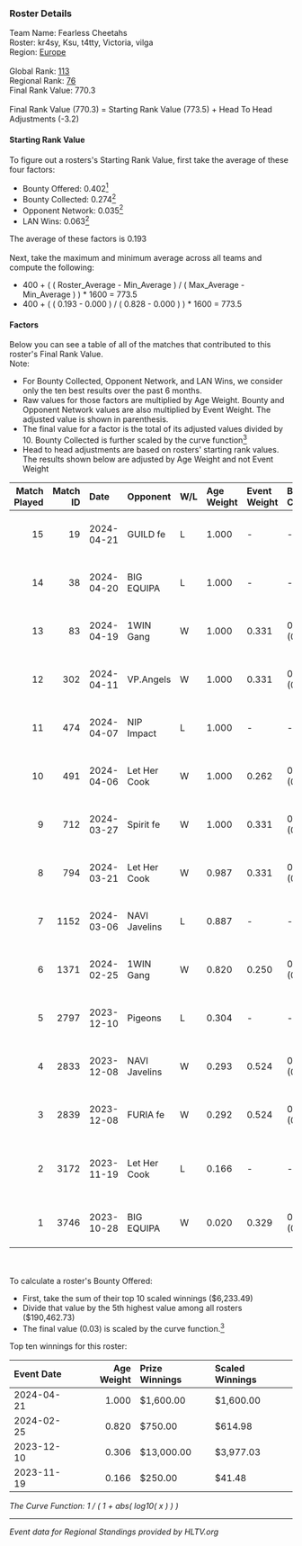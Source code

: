 ### Roster Details<br />
Team Name: Fearless Cheetahs<br />
Roster: kr4sy, Ksu, t4tty, Victoria, vilga<br />
Region: [Europe]( ../standings_europe.md)<br />
<br />
Global Rank: [113](../standings_global.md)<br />
Regional Rank: [76]( ../standings_europe.md)<br />
Final Rank Value:  770.3<br />
<br />
Final Rank Value (770.3) = Starting Rank Value (773.5) + Head To Head Adjustments (-3.2)<br />

#### Starting Rank Value<br />
To figure out a rosters's Starting Rank Value, first take the average of these four factors:<br />
- Bounty Offered: 0.402[<sup>1</sup>](#table2)
- Bounty Collected: 0.274[<sup>2</sup>](#table1)
- Opponent Network: 0.035[<sup>2</sup>](#table1)
- LAN Wins: 0.063[<sup>2</sup>](#table1)

The average of these factors is 0.193<br />
<br />
Next, take the maximum and minimum average across all teams and compute the following:<br />
- 400 + ( ( Roster_Average - Min_Average ) / ( Max_Average - Min_Average ) ) * 1600 = 773.5
- 400 + ( ( 0.193 - 0.000 ) / ( 0.828 - 0.000 ) ) * 1600 = 773.5


#### Factors<br />
Below you can see a table of all of the matches that contributed to this roster's Final Rank Value.<br />
Note:<br />

- For Bounty Collected, Opponent Network, and LAN Wins, we consider only the ten best results over the past 6 months.
- Raw values for those factors are multiplied by Age Weight. Bounty and Opponent Network values are also multiplied by Event Weight. The adjusted value is shown in parenthesis.
- The final value for a factor is the total of its adjusted values divided by 10. Bounty Collected is further scaled by the curve function[<sup>3</sup>](#curveFunction)
- Head to head adjustments are based on rosters' starting rank values. The results shown below are adjusted by Age Weight and not Event Weight
<span id="table1"></span><br />


| Match Played | Match ID | Date       | Opponent      | W/L | Age Weight | Event Weight | Bounty Collected | Opponent Network | LAN Wins  | H2H Adj. | Roster                                     |
| -: | -: | :- | :- | :- | :- | :- | :- | :- | :- | -: | :- |
|           15 |       19 | 2024-04-21 | GUILD fe      | L   | 1.000      | -            | -                | -                | -         |   -19.29 | kr4sy, Ksu, t4tty, Victoria, vilga         |
|           14 |       38 | 2024-04-20 | BIG EQUIPA    | L   | 1.000      | -            | -                | -                | -         |   -17.26 | kr4sy, Ksu, t4tty, Victoria, vilga         |
|           13 |       83 | 2024-04-19 | 1WIN Gang     | W   | 1.000      | 0.331        | 0.006 (0.002)    | 0.046 (0.015)    | 0 (0.000) |     8.07 | kr4sy, Ksu, t4tty, Victoria, vilga         |
|           12 |      302 | 2024-04-11 | VP.Angels     | W   | 1.000      | 0.331        | 0.006 (0.002)    | 0.082 (0.027)    | 0 (0.000) |     8.49 | kr4sy, Ksu, t4tty, Victoria, vilga         |
|           11 |      474 | 2024-04-07 | NIP Impact    | L   | 1.000      | -            | -                | -                | -         |   -17.65 | kr4sy, Ksu, t4tty, Victoria, vilga         |
|           10 |      491 | 2024-04-06 | Let Her Cook  | W   | 1.000      | 0.262        | 0.001 (0.000)    | 0.228 (0.060)    | 0 (0.000) |    11.12 | kr4sy, Ksu, t4tty, Victoria, vilga         |
|            9 |      712 | 2024-03-27 | Spirit fe     | W   | 1.000      | 0.331        | 0.008 (0.003)    | 0.123 (0.041)    | 0 (0.000) |    10.88 | kr4sy, Ksu, t4tty, Victoria, vilga         |
|            8 |      794 | 2024-03-21 | Let Her Cook  | W   | 0.987      | 0.331        | 0.001 (0.000)    | 0.228 (0.075)    | 0 (0.000) |    11.39 | kr4sy, Ksu, t4tty, Victoria, vilga         |
|            7 |     1152 | 2024-03-06 | NAVI Javelins | L   | 0.887      | -            | -                | -                | -         |   -10.32 | kr4sy, Ksu, t4tty, Victoria, vilga         |
|            6 |     1371 | 2024-02-25 | 1WIN Gang     | W   | 0.820      | 0.250        | 0.006 (0.001)    | 0.046 (0.010)    | 0 (0.000) |     7.90 | kr4sy, Ksu, t4tty, Victoria, vilga         |
|            5 |     2797 | 2023-12-10 | Pigeons       | L   | 0.304      | -            | -                | -                | -         |    -3.40 | ANa, Kat, tory, twenty3, vilga             |
|            4 |     2833 | 2023-12-08 | NAVI Javelins | W   | 0.293      | 0.524        | 0.064 (0.010)    | 0.467 (0.072)    | 1 (0.293) |     5.53 | Angelka, Hanka, LETi, Liina, vicu          |
|            3 |     2839 | 2023-12-08 | FURIA fe      | W   | 0.292      | 0.524        | 0.030 (0.005)    | 0.293 (0.045)    | 1 (0.292) |     4.44 | Elizabeth, f6tal, Ksu, t4tty, Victoria     |
|            2 |     3172 | 2023-11-19 | Let Her Cook  | L   | 0.166      | -            | -                | -                | -         |    -3.34 | Joanana, kezziwow, meli, Moraltis, RacheLL |
|            1 |     3746 | 2023-10-28 | BIG EQUIPA    | W   | 0.020      | 0.329        | 0.007 (0.000)    | 0.376 (0.002)    | 0 (0.000) |     0.26 | Elizabeth, f6tal, Ksu, t4tty, Victoria     |

<br />
<span id="table2"></span><br />
To calculate a roster's Bounty Offered:<br />

- First, take the sum of their top 10 scaled winnings ($6,233.49)
- Divide that value by the 5th highest value among all rosters ($190,462.73)
- The final value (0.03) is scaled by the curve function.[<sup>3</sup>](#curveFunction)

Top ten winnings for this roster:<br />

| Event Date | Age Weight | Prize Winnings | Scaled Winnings |
| :- | -: | :- | :- |
| 2024-04-21 |      1.000 | $1,600.00      | $1,600.00       |
| 2024-02-25 |      0.820 | $750.00        | $614.98         |
| 2023-12-10 |      0.306 | $13,000.00     | $3,977.03       |
| 2023-11-19 |      0.166 | $250.00        | $41.48          |


<span id="curveFunction"></span>_The Curve Function: 1 / ( 1 + abs( log10( x ) ) )_<br />

---
_Event data for Regional Standings provided by HLTV.org_<br />
